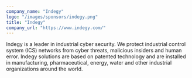 ```yaml
---
company_name: "Indegy"
logo: "/images/sponsors/indegy.png"
title: "Indegy"
company_url: "https://www.indegy.com/"
---
```

Indegy is a leader in industrial cyber security. We protect industrial control system (ICS) networks from cyber threats, malicious insiders and human error. Indegy solutions are based on patented technology and are installed in manufacturing, pharmaceutical, energy, water and other industrial organizations around the world.
